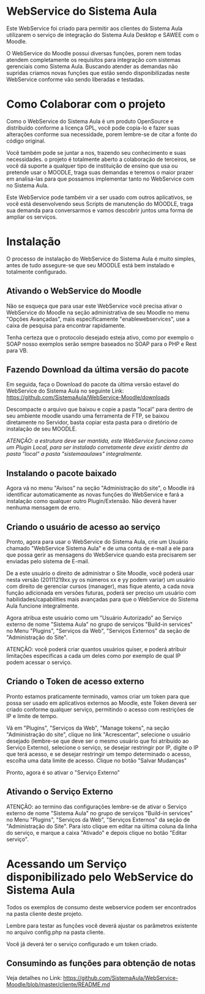 # WebService do Sistema Aula

Este WebService foi criado para permitir aos clientes do Sistema Aula 
utilizarem o serviço de integração do Sistema Aula Desktop e SAWEE com o
Moodle.

O WebService do Moodle possui diversas funções, porem nem todas atendem 
completamente os requisitos para integração com sistemas gerenciais como
Sistema Aula. Buscando atender as demandas não supridas criamos novas 
funções que estão sendo disponibilizadas neste WebService conforme vão 
sendo liberadas e testadas.

# Como Colaborar com o projeto
Como o WebService do Sistema Aula é um produto OpenSource e distribuído 
conforme a licença GPL, você pode copia-lo e fazer suas alterações conforme
sua necessidade, porem lembre-se de citar a fonte do código original.

Você também pode se juntar a nos, trazendo seu conhecimento e suas 
necessidades. o projeto é totalmente aberto a colaboração de terceiros, se
você dá suporte a qualquer tipo de instituição de ensino que usa ou 
pretende usar o MOODLE, traga suas demandas e teremos o maior prazer em 
analisa-las para que possamos implementar tanto no WebService com no 
Sistema Aula.

Este WebService pode também vir a ser usado com outros aplicativos, se você
está desenvolvendo seus Scripts de manutenção do MOODLE, traga sua demanda
para conversarmos e vamos descobrir juntos uma forma de ampliar os serviços.

# Instalação
O processo de instalação do WebService do Sistema Aula é muito simples,
antes de tudo assegure-se que seu MOODLE está bem instalado e totalmente 
configurado.

## Ativando o WebService do Moodle
Não se esqueça que para usar este WebService você precisa ativar o 
WebService do Moodle na seção administrativa de seu Moodle no menu "Opções
Avançadas", mais especificamente "enablewebservices", use a caixa de 
pesquisa para encontrar rapidamente.

Tenha certeza que o protocolo desejado esteja ativo, como por exemplo o SOAP
nosso exemplos serão sempre baseados no SOAP para o PHP e Rest para VB.

## Fazendo Download da última versão do pacote
Em seguida, faça o Download do pacote da última versão estavel do WebService
do Sistema Aula no seguinte Link: https://github.com/SistemaAula/WebService-Moodle/downloads

Descompacte o arquivo que baixou e copie a pasta "local" para dentro de seu
ambiente moodle usando uma ferramenta de FTP, se baixou diretamente no 
Servidor, basta copiar esta pasta para o diretório de instalação de seu 
MOODLE.

_ATENÇÃO:  a estrutura deve ser mantida, este WebService funciona como um 
Plugin Local, para ser instalado corretamente deve existir dentro da pasta
"local" a pasta "sistemaaulaws" integralmente._

## Instalando o pacote baixado
Agora vá no menu "Avisos" na seção "Administração do site", o Moodle irá 
identificar automaticamente as novas funções do WebService e fará a 
instalação como qualquer outro Plugin/Extensão. Não deverá haver nenhuma
mensagem de erro.

## Criando o usuário de acesso ao serviço
Pronto, agora para usar o WebService do Sistema Aula, crie um Usuário 
chamado "WebService Sistema Aula" e de uma conta de e-mail a ele para que
possa gerir as mensagens do WebService quando esta precisarem ser enviadas 
pelo sistema de E-mail.

De a este usuário o direito de administrar o Site Moodle, você poderá usar
nesta versão (20111219xx.yy os números xx e yy podem variar) um usuário com 
direito de gerenciar cursos (manager), mas fique atento, a cada nova função 
adicionada em versões futuras, poderá ser preciso um usuário com 
habilidades/capabilities mais avançadas para que o WebService do Sistema
Aula funcione integralmente.

Agora atribua este usuário como um "Usuário Autorizado" ao Serviço externo 
de nome "Sistema Aula" no grupo de serviços "Build-in services" no Menu 
"Plugins", "Serviços da Web", "Serviços Externos" da seção de 
"Administração do Site".

ATENÇÃO: você poderá criar quantos usuários quiser, e poderá atribuir 
limitações especificas a cada um deles como por exemplo de qual IP podem
acessar o serviço.

## Criando o Token de acesso externo

Pronto estamos praticamente terminado, vamos criar um token para que possa
ser usado em aplicativos externos ao Moodle, este Token deverá ser criado
conforme qualquer serviço, permitindo o acesso com restrições de IP e
limite de tempo.

Vá em "Plugins", "Serviços da Web", "Manage tokens", na seção 
"Administração do site", clique no link "Acrescentar", selecione o usuário
desejado (lembre-se que deve ser o mesmo usuário que foi atribuído ao 
Serviço Externo), selecione o serviço, se desejar restringir por IP, 
digite o IP que terá acesso, e se desejar restringir um tempo determinado
o acesso, escolha uma data limite de acesso. Clique no botão 
"Salvar Mudanças"

Pronto, agora é so ativar o "Serviço Externo"

## Ativando o Serviço Externo
ATENÇÃO: ao termino das configurações lembre-se de ativar o Serviço externo 
de nome "Sistema Aula" no grupo de serviços "Build-in services" no Menu 
"Plugins", "Serviços da Web", "Serviços Externos" da seção de 
"Administração do Site". Para isto clique em editar na última coluna da 
linha do serviço, e marque a caixa "Ativado" e depois clique no botão
"Editar serviço".

# Acessando um Serviço disponibilizado pelo WebService do Sistema Aula
Todos os exemplos de consumo deste webservice podem ser encontrados na
pasta cliente deste projeto.

Lembre para testar as funções você deverá ajustar os parâmetros existente
no arquivo config.php na pasta cliente.

Você já deverá ter o serviço configurado e um token criado.

## Consumindo as funções para obtenção de notas

Veja detalhes no Link: https://github.com/SistemaAula/WebService-Moodle/blob/master/cliente/README.md

